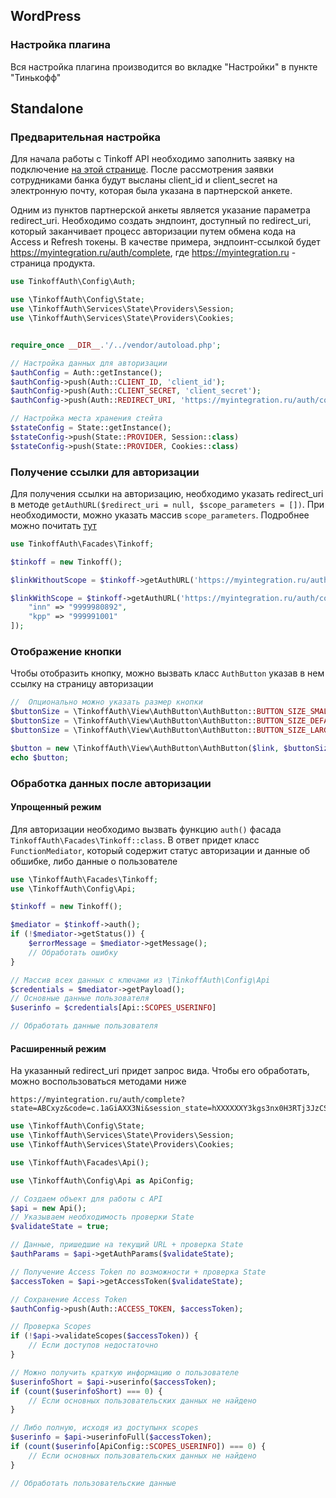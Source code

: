 ## WordPress

### Настройка плагина

Вся настройка плагина производится во вкладке "Настройки" в пункте "Тинькофф"

## Standalone

### Предварительная настройка

Для начала работы с Tinkoff API необходимо заполнить заявку на
подключение [на этой странице](https://www.tinkoff.ru/business/open-api/).
После рассмотрения заявки сотрудниками банка будут высланы client_id и client_secret на электронную почту,
которая была указана в партнерской анкете.

Одним из пунктов партнерской анкеты является указание параметра redirect_uri.
Необходимо создать эндпоинт, доступный по redirect_uri, который заканчивает процесс авторизации
путем обмена кода на Access и Refresh токены. В качестве примера, эндпоинт-ссылкой
будет https://myintegration.ru/auth/complete, где https://myintegration.ru - страница продукта.

```php
use TinkoffAuth\Config\Auth;

use \TinkoffAuth\Config\State;
use \TinkoffAuth\Services\State\Providers\Session;
use \TinkoffAuth\Services\State\Providers\Cookies;


require_once __DIR__.'/../vendor/autoload.php';

// Настройка данных для авторизации 
$authConfig = Auth::getInstance();
$authConfig->push(Auth::CLIENT_ID, 'client_id');
$authConfig->push(Auth::CLIENT_SECRET, 'client_secret');
$authConfig->push(Auth::REDIRECT_URI, 'https://myintegration.ru/auth/complete')

// Настройка места хранения стейта
$stateConfig = State::getInstance();
$stateConfig->push(State::PROVIDER, Session::class)
$stateConfig->push(State::PROVIDER, Cookies::class)
```

### Получение ссылки для авторизации

Для получения ссылки на авторизацию, необходимо указать redirect_uri в
методе `getAuthURL($redirect_uri = null, $scope_parameters = [])`.
При необходимости, можно указать массив `scope_parameters`. Подробнее можно
почитать [тут](https://business.tinkoff.ru/openapi/docs#section/Partnerskij-scenarij/Process-avtorizacii)

```php
use TinkoffAuth\Facades\Tinkoff;

$tinkoff = new Tinkoff();

$linkWithoutScope = $tinkoff->getAuthURL('https://myintegration.ru/auth/complete');

$linkWithScope = $tinkoff->getAuthURL('https://myintegration.ru/auth/complete', [
    "inn" => "9999980892", 
    "kpp" => "999991001" 
]);
```

### Отображение кнопки
Чтобы отобразить кнопку, можно вызвать класс `AuthButton` указав в нем ссылку на страницу авторизации

```php
//  Опционально можно указать размер кнопки
$buttonSize = \TinkoffAuth\View\AuthButton\AuthButton::BUTTON_SIZE_SMALL;
$buttonSize = \TinkoffAuth\View\AuthButton\AuthButton::BUTTON_SIZE_DEFAULT;
$buttonSize = \TinkoffAuth\View\AuthButton\AuthButton::BUTTON_SIZE_LARGE;

$button = new \TinkoffAuth\View\AuthButton\AuthButton($link, $buttonSize);
echo $button;
```

### Обработка данных после авторизации

#### Упрощенный режим

Для авторизации необходимо вызвать функцию `auth()` фасада `TinkoffAuth\Facades\Tinkoff::class`.
В ответ придет класс `FunctionMediator`, который содержит статус авторизации и данные об обшибке, либо данные о
пользователе

```php
use \TinkoffAuth\Facades\Tinkoff;
use \TinkoffAuth\Config\Api;

$tinkoff = new Tinkoff();

$mediator = $tinkoff->auth();
if (!$mediator->getStatus()) {
    $errorMessage = $mediator->getMessage();
    // Обработать ошибку
}

// Массив всех данных с ключами из \TinkoffAuth\Config\Api
$credentials = $mediator->getPayload();
// Основные данные пользователя
$userinfo = $credentials[Api::SCOPES_USERINFO]

// Обработать данные пользователя
```

#### Расширенный режим

На указанный redirect_uri придет запрос вида. Чтобы его обработать, можно воспользоваться методами ниже

```
https://myintegration.ru/auth/complete?state=ABCxyz&code=c.1aGiAXX3Ni&session_state=hXXXXXXY3kgs3nx0H3RTj3JzCSrdaqaDhU6lS8XXXXX.i4kl6dsEB1SQogzq0Nj0
```

```php
use \TinkoffAuth\Config\State;
use \TinkoffAuth\Services\State\Providers\Session;
use \TinkoffAuth\Services\State\Providers\Cookies;

use \TinkoffAuth\Facades\Api();

use \TinkoffAuth\Config\Api as ApiConfig;

// Создаем объект для работы с API
$api = new Api();
// Указываем необходимость проверки State
$validateState = true;

// Данные, пришедшие на текущий URL + проверка State
$authParams = $api->getAuthParams($validateState);

// Получение Access Token по возможности + проверка State
$accessToken = $api->getAccessToken($validateState);

// Сохранение Access Token
$authConfig->push(Auth::ACCESS_TOKEN, $accessToken);

// Проверка Scopes 
if (!$api->validateScopes($accessToken)) {
    // Если доступов недостаточно
}

// Можно получить краткую информацию о пользователе
$userinfoShort = $api->userinfo($accessToken);
if (count($userinfoShort) === 0) {
    // Если основных пользовательских данных не найдено
}

// Либо полную, исходя из доступынх scopes
$userinfo = $api->userinfoFull($accessToken);
if (count($userinfo[ApiConfig::SCOPES_USERINFO]) === 0) {
    // Если основных пользовательских данных не найдено
}

// Обработать пользовательские данные
```